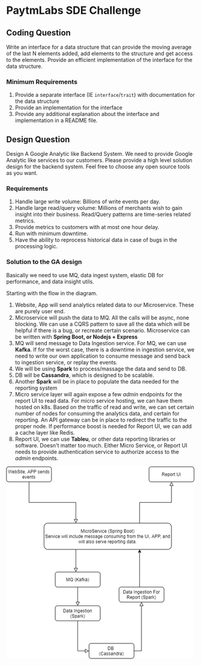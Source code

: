 # PaytmLabs SDE Challenge

## Coding Question

Write an interface for a data structure that can provide the moving average of the last N elements added, add elements to the structure and get access to the elements. Provide an efficient implementation of the interface for the data structure.

### Minimum Requirements

1. Provide a separate interface (IE `interface`/`trait`) with documentation for the data structure
2. Provide an implementation for the interface
3. Provide any additional explanation about the interface and implementation in a README file.

## Design Question

Design A Google Analytic like Backend System.
We need to provide Google Analytic like services to our customers. Please provide a high level solution design for the backend system. Feel free to choose any open source tools as you want.

### Requirements

1. Handle large write volume: Billions of write events per day.
2. Handle large read/query volume: Millions of merchants wish to gain insight into their business. Read/Query patterns are time-series related metrics.
3. Provide metrics to customers with at most one hour delay.
4. Run with minimum downtime.
5. Have the ability to reprocess historical data in case of bugs in the processing logic.

### Solution to the GA design
Basically we need to use MQ, data ingest system, elastic DB for performance, and data insight utils.

Starting with the flow in the diagram.
1. Website, App will send analytics related data to our Microservice. These are purely user end.
2. Microservice will push the data to MQ. All the calls will be async, none blocking. We can use a CQRS pattern to save all the data which will be helpful if there is a bug, or recreate certain scenario. Microservice can be written with **Spring Boot, or Nodejs + Express**
3. MQ will send message to Data Ingestion service. For MQ, we can use **Kafka**. If for the worst case, there is a downtime in ingestion service, we need to write our own application to consume message and send back to ingestion service, or replay the events.
4. We will be using **Spark** to process/massage the data and send to DB.
5. DB will be **Cassandra**, which is designed to be scalable. 
6. Another **Spark** will be in place to populate the data needed for the reporting system
7. Micro service layer will again expose a few *admin* endpoints for the report UI to read data. For micro service hosting, we can have them hosted on k8s. Based on the traffic of read and write, we can set certain number of nodes for consuming the analytics data, and certain for reporting. 
An API gateway can be in place to redirect the traffic to the proper node. If performance boost is needed for Report UI, we can add a cache layer like Redis.
8. Report UI, we can use **Tableu**, or other data reporting libraries or software. Doesn't matter too much. Either Micro Service, or Report UI needs to provide authentication service to authorize access to the *admin* endpoints.

![](design.png)

